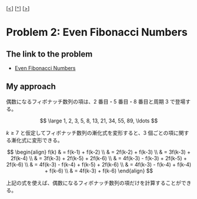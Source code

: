 \[[<](./p0001.md)] \[[^](../README_ja.md)] \[[>](./p0003.md)]

# Problem 2: Even Fibonacci Numbers

## The link to the problem

- [Even Fibonacci Numbers](https://projecteuler.net/problem=2)

## My approach

偶数になるフィボナッチ数列の項は、2 番目・5 番目・8 番目と周期 3 で登場する。

$$
\large 1, 2, 3, 5, 8, 13, 21, 34, 55, 89, \ldots
$$

$k \ge 7$ と仮定してフィボナッチ数列の漸化式を変形すると、3 個ごとの項に関する漸化式に変形できる。

$$
\begin{align}
f(k) & = f(k-1) + f(k-2) \\
     & = 2f(k-2) + f(k-3) \\
     & = 3f(k-3) + 2f(k-4) \\
     & = 3f(k-3) + 2f(k-5) + 2f(k-6) \\
     & = 4f(k-3) - f(k-3) + 2f(k-5) + 2f(k-6) \\
     & = 4f(k-3) - f(k-4) + f(k-5) + 2f(k-6) \\
     & = 4f(k-3) - f(k-4) + f(k-4) + f(k-6) \\
     & = 4f(k-3) + f(k-6)
\end{align}
$$

上記の式を使えば、偶数になるフィボナッチ数列の項だけを計算することができる。

